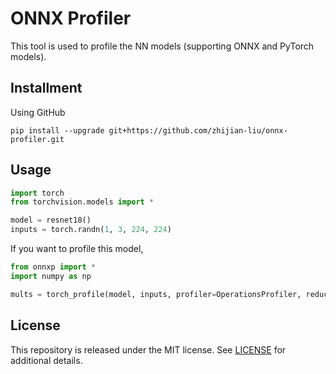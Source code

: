 # ONNX Profiler

This tool is used to profile the NN models (supporting ONNX and PyTorch models).

## Installment

Using GitHub

`pip install --upgrade git+https://github.com/zhijian-liu/onnx-profiler.git`

## Usage

```python
import torch
from torchvision.models import *

model = resnet18()
inputs = torch.randn(1, 3, 224, 224)
```

If you want to profile this model,

```python
from onnxp import *
import numpy as np

mults = torch_profile(model, inputs, profiler=OperationsProfiler, reduction=np.sum, verbose=True)
```

## License

This repository is released under the MIT license. See [LICENSE](LICENSE) for additional details.